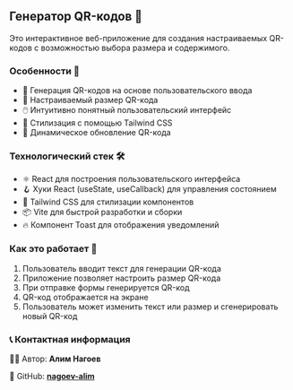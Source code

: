 ## Генератор QR-кодов 🔄

Это интерактивное веб-приложение для создания настраиваемых QR-кодов с возможностью выбора размера и содержимого.

### Особенности 🌟

- 🔲 Генерация QR-кодов на основе пользовательского ввода
- 📏 Настраиваемый размер QR-кода
- 🖱️ Интуитивно понятный пользовательский интерфейс
- 🎨 Стилизация с помощью Tailwind CSS
- 🔄 Динамическое обновление QR-кода

### Технологический стек 🛠️

- ⚛️ React для построения пользовательского интерфейса
- 🪝 Хуки React (useState, useCallback) для управления состоянием
- 🎨 Tailwind CSS для стилизации компонентов
- 📦 Vite для быстрой разработки и сборки
- 🔥 Компонент Toast для отображения уведомлений

### Как это работает 📝

1. Пользователь вводит текст для генерации QR-кода
2. Приложение позволяет настроить размер QR-кода
3. При отправке формы генерируется QR-код
4. QR-код отображается на экране
5. Пользователь может изменить текст или размер и сгенерировать новый QR-код

### 📞 Контактная информация

👨‍💻 Автор: **Алим Нагоев**

🐙 GitHub: **[nagoev-alim](https://github.com/nagoev-alim)**

